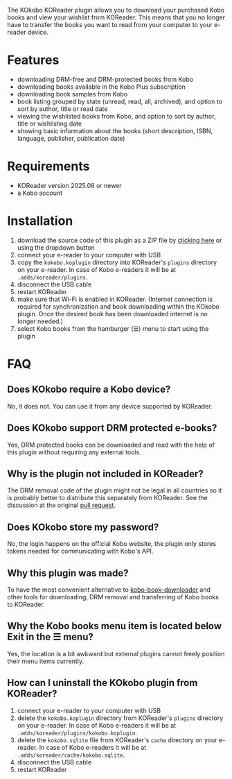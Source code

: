 The KOkobo KOReader plugin allows you to download your purchased Kobo books and view your wishlist from KOReader. This means that you no longer have to transfer the books you want to read from your computer to your e-reader device.

# Features
- downloading DRM-free and DRM-protected books from Kobo
- downloading books available in the Kobo Plus subscription
- downloading book samples from Kobo
- book listing grouped by state (unread, read, all, archived), and option to sort by author, title or read date
- viewing the wishlisted books from Kobo, and option to sort by author, title or wishlisting date
- showing basic information about the books (short description, ISBN, language, publisher, publication date)

# Requirements
- KOReader version 2025.08 or newer
- a Kobo account

# Installation
1. download the source code of this plugin as a ZIP file by [clicking here](https://github.com/TnS-hun/KOkobo/archive/refs/heads/main.zip) or using the dropdown button
2. connect your e-reader to your computer with USB
3. copy the `kokobo.koplugin` directory into KOReader's `plugins` directory on your e-reader. In case of Kobo e-readers it will be at `.adds/koreader/plugins`.
4. disconnect the USB cable
5. restart KOReader
6. make sure that Wi-Fi is enabled in KOReader. (Internet connection is required for synchronization and book downloading within the KOkobo plugin. Once the desired book has been downloaded internet is no longer needed.)
7. select Kobo books from the hamburger (☰) menu to start using the plugin

# FAQ

## Does KOkobo require a Kobo device?
No, it does not. You can use it from any device supported by KOReader.

## Does KOkobo support DRM protected e-books?
Yes, DRM protected books can be downloaded and read with the help of this plugin without requiring any external tools.

## Why is the plugin not included in KOReader?
The DRM removal code of the plugin might not be legal in all countries so it is probably better to distribute this separately from KOReader. See the discussion at the original [pull request](https://github.com/koreader/koreader/pull/13726).

## Does KOkobo store my password?
No, the login happens on the official Kobo website, the plugin only stores tokens needed for communicating with Kobo's API.

## Why this plugin was made?
To have the most convenient alternative to [kobo-book-downloader](https://github.com/TnS-hun/kobo-book-downloader) and other tools for downloading, DRM removal and transferring of Kobo books to KOReader.

## Why the Kobo books menu item is located below Exit in the ☰ menu?
Yes, the location is a bit awkward but external plugins cannot freely position their menu items currently.

## How can I uninstall the KOkobo plugin from KOReader?
1. connect your e-reader to your computer with USB
2. delete the `kokobo.koplugin` directory from KOReader's `plugins` directory on your e-reader. In case of Kobo e-readers it will be at `.adds/koreader/plugins/kokobo.koplugin`.
3. delete the `kokobo.sqlite` file from KOReader's `cache` directory on your e-reader. In case of Kobo e-readers it will be at `.adds/koreader/cache/kokobo.sqlite`.
4. disconnect the USB cable
5. restart KOReader
